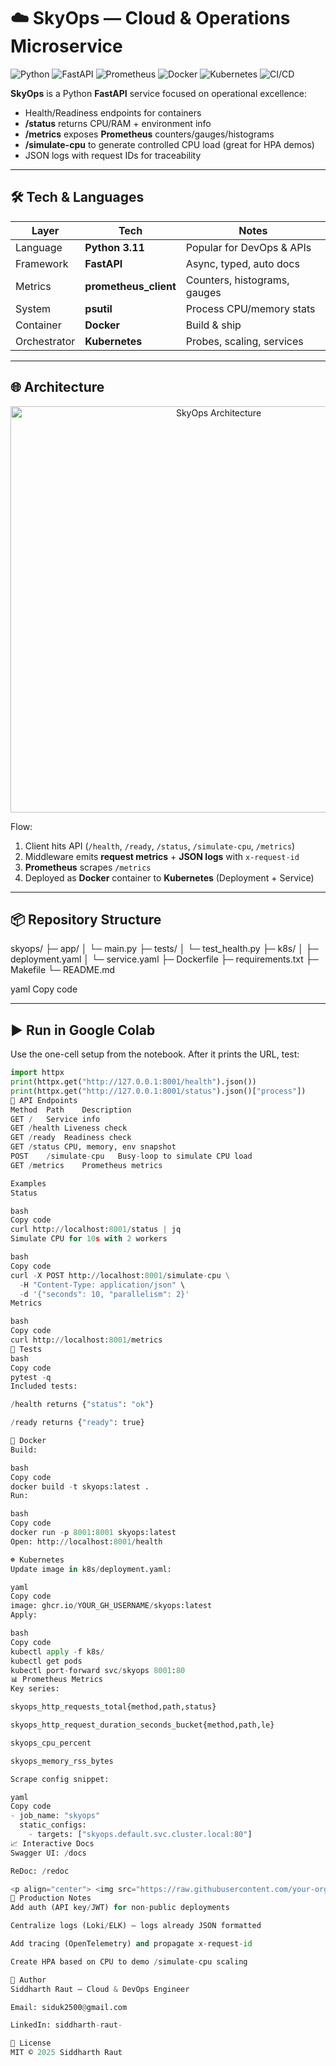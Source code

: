 # ☁️ SkyOps — Cloud & Operations Microservice

![Python](https://img.shields.io/badge/Python-3.11-blue.svg?logo=python&logoColor=white)
![FastAPI](https://img.shields.io/badge/FastAPI-0.111-009688?logo=fastapi)
![Prometheus](https://img.shields.io/badge/Prometheus-Metrics-E6522C?logo=prometheus)
![Docker](https://img.shields.io/badge/Docker-Enabled-2496ED?logo=docker)
![Kubernetes](https://img.shields.io/badge/Kubernetes-Ready-326CE5?logo=kubernetes)
![CI/CD](https://img.shields.io/badge/CI/CD-GitHub_Actions-2088FF?logo=github-actions)

**SkyOps** is a Python **FastAPI** service focused on operational excellence:
- Health/Readiness endpoints for containers
- **/status** returns CPU/RAM + environment info
- **/metrics** exposes **Prometheus** counters/gauges/histograms
- **/simulate-cpu** to generate controlled CPU load (great for HPA demos)
- JSON logs with request IDs for traceability

---

## 🛠 Tech & Languages

| Layer | Tech | Notes |
|------|------|------|
| Language | **Python 3.11** | Popular for DevOps & APIs |
| Framework | **FastAPI** | Async, typed, auto docs |
| Metrics | **prometheus_client** | Counters, histograms, gauges |
| System | **psutil** | Process CPU/memory stats |
| Container | **Docker** | Build & ship |
| Orchestrator | **Kubernetes** | Probes, scaling, services |

---

## 🌐 Architecture

<p align="center">
  <img src="https://raw.githubusercontent.com/your-org/skyops-assets/main/architecture.png" alt="SkyOps Architecture" width="650" />
</p>

Flow:
1. Client hits API (`/health`, `/ready`, `/status`, `/simulate-cpu`, `/metrics`)  
2. Middleware emits **request metrics** + **JSON logs** with `x-request-id`  
3. **Prometheus** scrapes `/metrics`  
4. Deployed as **Docker** container to **Kubernetes** (Deployment + Service)

---

## 📦 Repository Structure

skyops/
├─ app/
│ └─ main.py
├─ tests/
│ └─ test_health.py
├─ k8s/
│ ├─ deployment.yaml
│ └─ service.yaml
├─ Dockerfile
├─ requirements.txt
├─ Makefile
└─ README.md

yaml
Copy code

---

## ▶️ Run in Google Colab

Use the one-cell setup from the notebook. After it prints the URL, test:

```python
import httpx
print(httpx.get("http://127.0.0.1:8001/health").json())
print(httpx.get("http://127.0.0.1:8001/status").json()["process"])
🔗 API Endpoints
Method	Path	Description
GET	/	Service info
GET	/health	Liveness check
GET	/ready	Readiness check
GET	/status	CPU, memory, env snapshot
POST	/simulate-cpu	Busy-loop to simulate CPU load
GET	/metrics	Prometheus metrics

Examples
Status

bash
Copy code
curl http://localhost:8001/status | jq
Simulate CPU for 10s with 2 workers

bash
Copy code
curl -X POST http://localhost:8001/simulate-cpu \
  -H "Content-Type: application/json" \
  -d '{"seconds": 10, "parallelism": 2}'
Metrics

bash
Copy code
curl http://localhost:8001/metrics
🧪 Tests
bash
Copy code
pytest -q
Included tests:

/health returns {"status": "ok"}

/ready returns {"ready": true}

🐳 Docker
Build:

bash
Copy code
docker build -t skyops:latest .
Run:

bash
Copy code
docker run -p 8001:8001 skyops:latest
Open: http://localhost:8001/health

☸️ Kubernetes
Update image in k8s/deployment.yaml:

yaml
Copy code
image: ghcr.io/YOUR_GH_USERNAME/skyops:latest
Apply:

bash
Copy code
kubectl apply -f k8s/
kubectl get pods
kubectl port-forward svc/skyops 8001:80
📊 Prometheus Metrics
Key series:

skyops_http_requests_total{method,path,status}

skyops_http_request_duration_seconds_bucket{method,path,le}

skyops_cpu_percent

skyops_memory_rss_bytes

Scrape config snippet:

yaml
Copy code
- job_name: "skyops"
  static_configs:
    - targets: ["skyops.default.svc.cluster.local:80"]
📈 Interactive Docs
Swagger UI: /docs

ReDoc: /redoc

<p align="center"> <img src="https://raw.githubusercontent.com/your-org/skyops-assets/main/fastapi-docs.png" alt="FastAPI Docs" width="700" /> </p>
🔐 Production Notes
Add auth (API key/JWT) for non-public deployments

Centralize logs (Loki/ELK) — logs already JSON formatted

Add tracing (OpenTelemetry) and propagate x-request-id

Create HPA based on CPU to demo /simulate-cpu scaling

👤 Author
Siddharth Raut — Cloud & DevOps Engineer

Email: siduk2500@gmail.com

LinkedIn: siddharth-raut-

📝 License
MIT © 2025 Siddharth Raut





